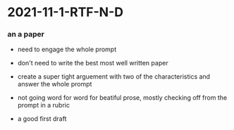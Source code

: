 # 2021-11-1-RTF-N-D
### an a paper 
- need to engage the whole prompt
- don't need to write the best most well written paper
- create a super tight arguement with two of the characteristics and answer the whole prompt

- not going word for word for beatiful prose, mostly checking off from the prompt in a rubric
- a good first draft